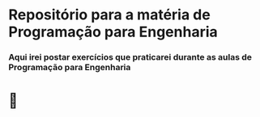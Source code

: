 <h1>Repositório para a matéria de Programação para Engenharia</h1>
<h3>Aqui irei postar exercícios que praticarei durante as aulas de Programação para Engenharia</h3>
<h1>🚀</h1>
